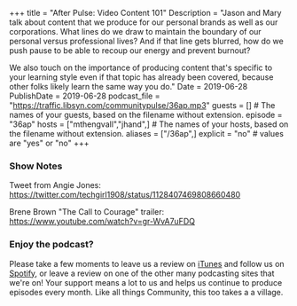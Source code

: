 +++
title = "After Pulse: Video Content 101"
Description = "Jason and Mary talk about content that we produce for our personal brands as well as our corporations. What lines do we draw to maintain the boundary of our personal versus professional lives? And if that line gets blurred, how do we push pause to be able to recoup our energy and prevent burnout?

We also touch on the importance of producing content that's specific to your learning style even if that topic has already been covered, because other folks likely learn the same way you do."
Date = 2019-06-28
PublishDate = 2019-06-28
podcast_file = "https://traffic.libsyn.com/communitypulse/36ap.mp3"
guests = [] # The names of your guests, based on the filename without extension.
episode = "36ap"
hosts = ["mthengvall","jhand",] # The names of your hosts, based on the filename without extension.
aliases = ["/36ap",]
explicit = "no" # values are "yes" or "no"
+++

### Show Notes

Tweet from Angie Jones: https://twitter.com/techgirl1908/status/1128407469808660480

Brene Brown "The Call to Courage" trailer: https://www.youtube.com/watch?v=gr-WvA7uFDQ

### Enjoy the podcast?
Please take a few moments to leave us a review on [iTunes](https://itunes.apple.com/us/podcast/community-pulse/id1218368182?mt=2) and follow us on [Spotify](https://open.spotify.com/show/3I7g5WfMSgpWu38zZMjet?si=565TMb81SaWwrJYbAIeOxQ), or leave a review on one of the other many podcasting sites that we're on! Your support means a lot to us and helps us continue to produce episodes every month. Like all things Community, this too takes a a village.
